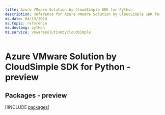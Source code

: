 ```yaml
---
title: Azure VMware Solution by CloudSimple SDK for Python
description: Reference for Azure VMware Solution by CloudSimple SDK for Python
ms.date: 04/19/2024
ms.topic: reference
ms.devlang: python
ms.service: vmwaresolutionbycloudsimple
---
```

# Azure VMware Solution by CloudSimple SDK for Python - preview
## Packages - preview
[!INCLUDE [packages](vmware-solution-by-cloudsimple-index.md)]